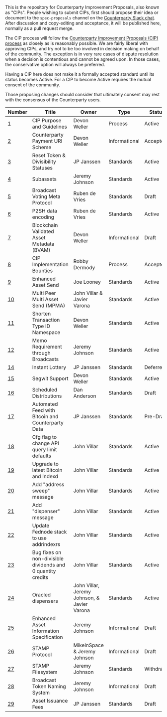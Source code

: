 This is the repository for Counterparty Improvement Proposals, also known as "CIPs". People wishing to submit CIPs, first should propose their idea or document to the `spec-proposals` channel on the [Counterparty Slack chat](http://slack.counterparty.io/). After discussion and copy-editing and acceptance, it will be published here, normally as a pull request merge.

The CIP process will follow the [Counterparty Improvement Proposals (CIP) process](https://github.com/CounterpartyXCP/cips/blob/master/cip-0001.md) as closely as is reasonably possible. We are fairly liberal with approving CIPs, and try not to be too involved in decision making on behalf of the community. The exception is in very rare cases of dispute resolution when a decision is contentious and cannot be agreed upon. In those cases, the conservative option will always be preferred.

Having a CIP here does not make it a formally accepted standard until its status becomes Active. For a CIP to become Active requires the mutual consent of the community.

Those proposing changes should consider that ultimately consent may rest with the consensus of the Counterparty users.


Number            | Title                                      | Owner                                 | Type          | Status        |
-------------     | -------------------------------------------| ------------------------------------- | ------------- | ------------- |
[1](cip-0001.md)  | CIP Purpose and Guidelines                 | Devon Weller                          | Process       | Active        |
[2](cip-0002.md)  | Counterparty Payment URI Scheme            | Devon Weller                          | Informational | Accepted      |
[3](cip-0003.md)  | Reset Token & Divisibility Statuses        | JP Janssen                            | Standards     | Active        |
[4](cip-0004.md)  | Subassets                                  | Jeremy Johnson                        | Standards     | Active        |
[5](cip-0005.md)  | Broadcast Voting Meta Protocol             | Ruben de Vries                        | Standards     | Draft         |
[6](cip-0006.md)  | P2SH data encoding                         | Ruben de Vries                        | Standards     | Active        |
[7](cip-0007.md)  | Blockchain Validated Asset Metadata (BVAM) | Devon Weller                          | Informational | Draft         |
[8](cip-0008.md)  | CIP Implementation Bounties                | Robby Dermody                         | Process       | Accepted      |
[9](cip-0009.md)  | Enhanced Asset Send                        | Joe Looney                            | Standards     | Active        |
[10](cip-0010.md) | Multi Peer Multi Asset Send (MPMA)         | John Villar & Javier Varona           | Standards     | Active        |
[11](cip-0011.md) | Shorten Transaction Type ID Namespace      | Devon Weller                          | Standards     | Active        |
[12](cip-0012.md) | Memo Requirement through Broadcasts        | Jeremy Johnson                        | Standards     | Active        |
[14](cip-0014.md) | Instant Lottery                            | JP Janssen                            | Standards     | Deferred      |
[15](cip-0015.md) | Segwit Support                             | Devon Weller                          | Standards     | Active        |
[16](cip-0016.md) | Scheduled Distributions                    | Dan Anderson                          | Standards     | Draft         |
[17](cip-0017.md) | Automated Feed with Bitcoin and Counterparty Data| JP Janssen                      | Standards     | Pre-Draft     |
[18](cip-0018.md) | Cfg flag to change API query limit defaults| John Villar                           | Standards     | Active        |
[19](cip-0019.md) | Upgrade to latest Bitcoin and Indexd       | John Villar                           | Standards     | Active        |
[20](cip-0020.md) | Add "address sweep" message                | John Villar                           | Standards     | Active        |
[21](cip-0021.md) | Add "dispenser" message                    | John Villar                           | Standards     | Active        |
[22](cip-0022.md) | Update Fednode stack to use addrindexrs    | John Villar                           | Standards     | Active        |
[23](cip-0023.md) | Bug fixes on non-divisible dividends and 0 quantity credits | John Villar          | Standards     | Active        |
[24](cip-0024.md) | Oracled dispensers                  | John Villar, Jeremy Johnson, & Javier Varona | Standards     | Active        |
[25](cip-0025.md) | Enhanced Asset Information Specification   | Jeremy Johnson                        | Informational | Draft         |
[26](cip-0026.md) | STAMP Protocol                             | MikeInSpace & Jeremy Johnson          | Informational | Draft         |
[27](cip-0027.md) | STAMP Filesystem                           | Jeremy Johnson                        | Standards     | Withdrawn     |
[28](cip-0028.md) | Broadcast Token Naming System              | Jeremy Johnson                        | Informational | Draft         |
[29](cip-0029.md) | Asset Issuance Fees                        | JP Janssen                            | Standards     | Draft         |
